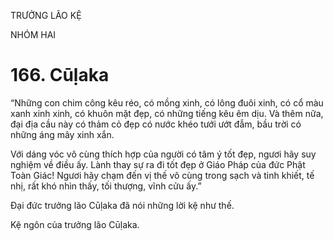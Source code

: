 TRƯỞNG LÃO KỆ

NHÓM HAI

# 166. Cūḷaka

“Những con chim công kêu réo, có mồng xinh, có lông đuôi xinh, có cổ màu xanh xinh xinh, có khuôn mặt đẹp, có những tiếng kêu êm dịu. Và thêm nữa, đại địa cầu này có thảm cỏ đẹp có nước khéo tưới ướt đẫm, bầu trời có những áng mây xinh xắn.

Với dáng vóc vô cùng thích hợp của người có tâm ý tốt đẹp, ngươi hãy suy nghiệm về điều ấy. Lành thay sự ra đi tốt đẹp ở Giáo Pháp của đức Phật Toàn Giác! Ngươi hãy chạm đến vị thế vô cùng trong sạch và tinh khiết, tế nhị, rất khó nhìn thấy, tối thượng, vĩnh cửu ấy.”

Đại đức trưởng lão Cūḷaka đã nói những lời kệ như thế.

Kệ ngôn của trưởng lão Cūḷaka.
